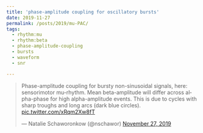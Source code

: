 ```yaml
---
title: 'phase-amplitude coupling for oscillatory bursts'
date: 2019-11-27
permalink: /posts/2019/mu-PAC/
tags:
  - rhythm:mu
  - rhythm:beta
  - phase-amplitude-coupling
  - bursts
  - waveform
  - snr

---
```


<blockquote class="twitter-tweet" ><p lang="en" dir="ltr">Phase-amplitude coupling for bursty non-sinusoidal signals, here: sensorimotor mu-rhythm. Mean beta-amplitude will differ across alpha-phase for high alpha-amplitude events. This is due to cycles with sharp troughs and long arcs (dark blue circles). <a href="https://t.co/xRqm2Xw8fT">pic.twitter.com/xRqm2Xw8fT</a></p>&mdash; Natalie Schaworonkow (@nschawor) <a href="https://twitter.com/nschawor/status/1199700267794460673?ref_src=twsrc%5Etfw">November 27, 2019</a></blockquote><script async src="https://platform.twitter.com/widgets.js" charset="utf-8"></script>
